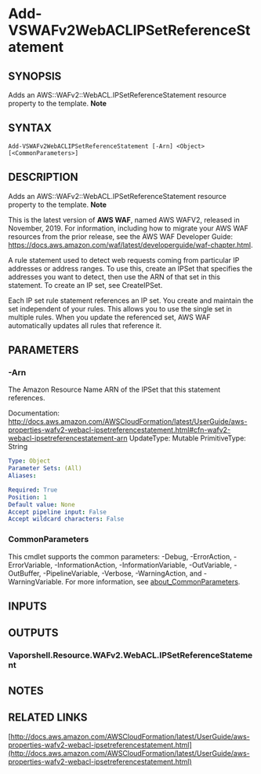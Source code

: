 # Add-VSWAFv2WebACLIPSetReferenceStatement

## SYNOPSIS
Adds an AWS::WAFv2::WebACL.IPSetReferenceStatement resource property to the template.
**Note**

## SYNTAX

```
Add-VSWAFv2WebACLIPSetReferenceStatement [-Arn] <Object> [<CommonParameters>]
```

## DESCRIPTION
Adds an AWS::WAFv2::WebACL.IPSetReferenceStatement resource property to the template.
**Note**

This is the latest version of **AWS WAF**, named AWS WAFV2, released in November, 2019.
For information, including how to migrate your AWS WAF resources from the prior release, see the AWS WAF Developer Guide: https://docs.aws.amazon.com/waf/latest/developerguide/waf-chapter.html.

A rule statement used to detect web requests coming from particular IP addresses or address ranges.
To use this, create an IPSet that specifies the addresses you want to detect, then use the ARN of that set in this statement.
To create an IP set, see CreateIPSet.

Each IP set rule statement references an IP set.
You create and maintain the set independent of your rules.
This allows you to use the single set in multiple rules.
When you update the referenced set, AWS WAF automatically updates all rules that reference it.

## PARAMETERS

### -Arn
The Amazon Resource Name ARN of the IPSet that this statement references.

Documentation: http://docs.aws.amazon.com/AWSCloudFormation/latest/UserGuide/aws-properties-wafv2-webacl-ipsetreferencestatement.html#cfn-wafv2-webacl-ipsetreferencestatement-arn
UpdateType: Mutable
PrimitiveType: String

```yaml
Type: Object
Parameter Sets: (All)
Aliases:

Required: True
Position: 1
Default value: None
Accept pipeline input: False
Accept wildcard characters: False
```

### CommonParameters
This cmdlet supports the common parameters: -Debug, -ErrorAction, -ErrorVariable, -InformationAction, -InformationVariable, -OutVariable, -OutBuffer, -PipelineVariable, -Verbose, -WarningAction, and -WarningVariable. For more information, see [about_CommonParameters](http://go.microsoft.com/fwlink/?LinkID=113216).

## INPUTS

## OUTPUTS

### Vaporshell.Resource.WAFv2.WebACL.IPSetReferenceStatement
## NOTES

## RELATED LINKS

[http://docs.aws.amazon.com/AWSCloudFormation/latest/UserGuide/aws-properties-wafv2-webacl-ipsetreferencestatement.html](http://docs.aws.amazon.com/AWSCloudFormation/latest/UserGuide/aws-properties-wafv2-webacl-ipsetreferencestatement.html)

